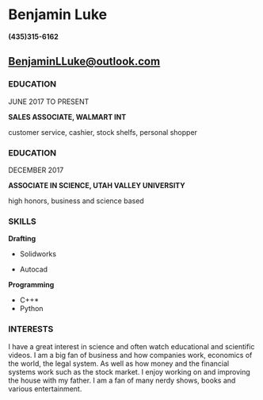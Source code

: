 # Benjamin Luke
**(435)315-6162**

**BenjaminLLuke@outlook.com**
---

### EDUCATION
JUNE 2017 TO PRESENT

**SALES ASSOCIATE, WALMART INT**

customer service, cashier, stock shelfs, personal shopper

### EDUCATION

DECEMBER 2017

**ASSOCIATE IN SCIENCE, UTAH VALLEY UNIVERSITY**

high honors, business and science based

### SKILLS
**Drafting** 

* Solidworks

* Autocad

**Programming**
* C++*
* Python

### INTERESTS
I have a great interest in science and often watch educational and scientific videos. I am a big fan of business and how companies work, economics of the world, the legal system. As well as how money and the financial systems work such as the stock market. I enjoy working on and improving the house with my father. I am a fan of many nerdy shows, books and various entertainment.
